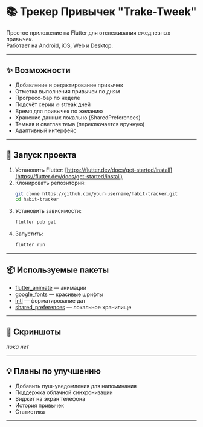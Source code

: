 # 📚 Трекер Привычек "Trake-Tweek"

Простое приложение на Flutter для отслеживания ежедневных привычек.  
Работает на Android, iOS, Web и Desktop.

---

## ✨ Возможности

- Добавление и редактирование привычек
- Отметка выполнения привычек по дням
- Прогресс-бар по неделе
- Подсчёт серии 🔥 streak дней
- Время для привычек по желанию
- Хранение данных локально (SharedPreferences)
- Темная и светлая тема (переключается вручную)
- Адаптивный интерфейс

---

## 🚀 Запуск проекта

1. Установить Flutter: [https://flutter.dev/docs/get-started/install](https://flutter.dev/docs/get-started/install)
2. Клонировать репозиторий:
    ```bash
    git clone https://github.com/your-username/habit-tracker.git
    cd habit-tracker
    ```
3. Установить зависимости:
    ```bash
    flutter pub get
    ```
4. Запустить:
    ```bash
    flutter run
    ```

---

## 📦 Используемые пакеты

- [flutter_animate](https://pub.dev/packages/flutter_animate) — анимации
- [google_fonts](https://pub.dev/packages/google_fonts) — красивые шрифты
- [intl](https://pub.dev/packages/intl) — форматирование дат
- [shared_preferences](https://pub.dev/packages/shared_preferences) — локальное хранилище

---

## 📌 Скриншоты

*пока нет*

---

## 💡 Планы по улучшению

- Добавить пуш-уведомления для напоминания
- Поддержка облачной синхронизации
- Виджет на экран телефона
- История привычек
- Статистика

---


